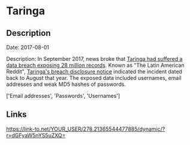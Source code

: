 # Taringa

## Description

Date: 2017-08-01

Description:
In September 2017, news broke that <a href="https://thehackernews.com/2017/09/taringa-data-breach-hacking.html" target="_blank" rel="noopener">Taringa had suffered a data breach exposing 28 million records</a>. Known as &quot;The Latin American Reddit&quot;, <a href="https://www.taringa.net/posts/taringa/19972402/Un-mensaje-importante-sobre-la-seguridad-de-tu-cuenta.html" target="_blank" rel="noopener">Taringa's breach disclosure notice</a> indicated the incident dated back to August that year. The exposed data included usernames, email addresses and weak MD5 hashes of passwords.


['Email addresses', 'Passwords', 'Usernames']

## Links

https://link-to.net/YOUR_USER/278.21365544477885/dynamic/?r=dGFyaW5nYS5uZXQ=
